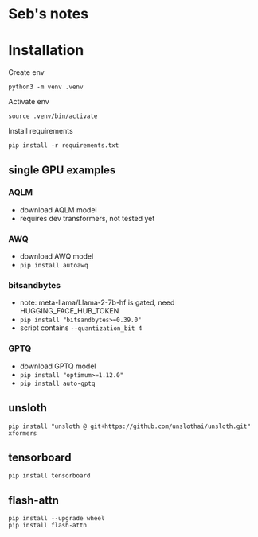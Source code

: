 # Seb's notes

# Installation

Create env

```shell
python3 -m venv .venv
```

Activate env

```shell
source .venv/bin/activate
```

Install requirements

```shell
pip install -r requirements.txt
```

## single GPU examples

### AQLM

* download AQLM model
* requires dev transformers, not tested yet

### AWQ

* download AWQ model
* ```pip install autoawq```

### bitsandbytes

* note: meta-llama/Llama-2-7b-hf is gated, need HUGGING_FACE_HUB_TOKEN
* ```pip install "bitsandbytes>=0.39.0"```
* script contains `--quantization_bit 4`

### GPTQ

* download GPTQ model
* ```pip install "optimum>=1.12.0"```
* ```pip install auto-gptq```

## unsloth

```pip install "unsloth @ git+https://github.com/unslothai/unsloth.git" xformers```

## tensorboard

```pip install tensorboard```

## flash-attn

```shell
pip install --upgrade wheel
pip install flash-attn
```

